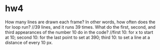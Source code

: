 # hw4
How many lines are drawn each frame? In other words, how often does the for loop run?
//39 lines, and it runs 39 times.
What do the first, second, and third appearances of the number 10 do in the code?
//first 10: for x to start at 10; second 10: for the last point to set at 390; third 10: to set a line at a distance of every 10 px.

